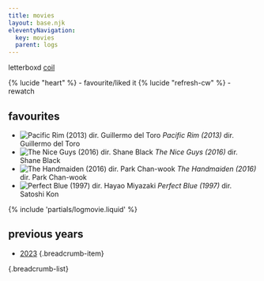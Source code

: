 ```yaml
---
title: movies
layout: base.njk
eleventyNavigation:
  key: movies
  parent: logs
---
```


<div class="grid two-col-flex">
<div class="grid">
<span class="label">letterboxd</span>
<span><a href="https://letterboxd.com/coil/">coil</a></span>
</div>
</div>
<p></p>

{% lucide "heart" %} - favourite/liked it
{% lucide "refresh-cw" %} - rewatch

## favourites

<ul class="log booklist film">
<li class="log-book">
<img class="log-cover" src="/assets/img/pacific-rim.jpg" alt="Pacific Rim (2013) dir. Guillermo del Toro">
<span class="log-title"><em>Pacific Rim (2013)</em> <span class="log-dir">dir. Guillermo del Toro</span></span>
</li>
<li class="log-book">
<img class="log-cover" src="/assets/img/the-nice-guys.jpg" alt="The Nice Guys (2016) dir. Shane Black">
<span class="log-title"><em>The Nice Guys (2016)</em> <span class="log-dir">dir. Shane Black</span></span>
</li>
<li class="log-book">
<img class="log-cover" src="/assets/img/the-handmaiden.jpg" alt="The Handmaiden (2016) dir. Park Chan-wook">
<span class="log-title"><em>The Handmaiden (2016)</em> <span class="log-dir">dir. Park Chan-wook</span></span>
</li>
<li class="log-book">
<img class="log-cover" src="/assets/img/perfect-blue.jpg" alt="Perfect Blue (1997) dir. Hayao Miyazaki">
<span class="log-title"><em>Perfect Blue (1997)</em> <span class="log-dir">dir. Satoshi Kon</span></span>
</li>
</ul>

{% include 'partials/logmovie.liquid' %}

## previous years

- [2023](/logs/movies/2023) {.breadcrumb-item}

{.breadcrumb-list}